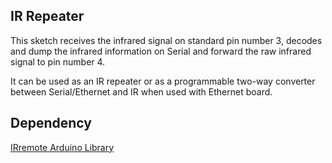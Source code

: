## IR Repeater

This sketch receives the infrared signal on standard pin number 3, decodes and dump the infrared information on Serial and forward the raw infrared signal to pin number 4.

It can be used as an IR repeater or as a programmable two-way converter between Serial/Ethernet and IR when used with Ethernet board.

## Dependency

[IRremote Arduino Library](https://github.com/z3t0/Arduino-IRremote)